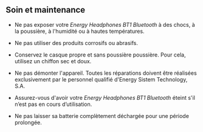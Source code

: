## Soin et maintenance

* Ne pas exposer votre *Energy Headphones BT1 Bluetooth* à des chocs, à la poussière, à l'humidité ou à hautes températures.

* Ne pas utiliser des produits corrosifs ou abrasifs.

* Conservez le casque propre et sans poussière poussière. Pour cela, utilisez un chiffon sec et doux.

* Ne pas démonter l'appareil. Toutes les réparations doivent être réalisées exclusivement par le personnel qualifié d'Energy Sistem Technology, S.A.

* Assurez-vous d'avoir votre *Energy Headphones BT1 Bluetooth* éteint s'il n’est pas en cours d’utilisation.

* Ne pas laisser sa batterie complètement déchargée pour une période prolongée.
